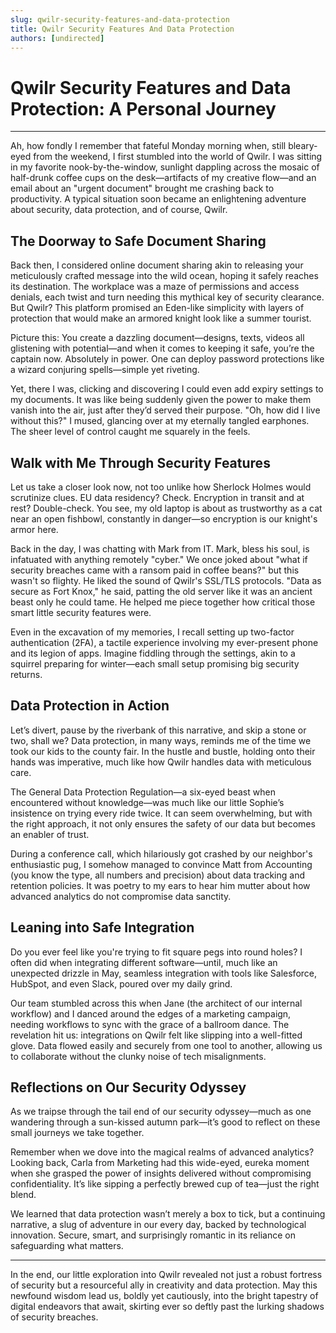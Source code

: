 ```yaml
---
slug: qwilr-security-features-and-data-protection
title: Qwilr Security Features And Data Protection
authors: [undirected]
---
```



# Qwilr Security Features and Data Protection: A Personal Journey

---

Ah, how fondly I remember that fateful Monday morning when, still bleary-eyed from the weekend, I first stumbled into the world of Qwilr. I was sitting in my favorite nook-by-the-window, sunlight dappling across the mosaic of half-drunk coffee cups on the desk—artifacts of my creative flow—and an email about an "urgent document" brought me crashing back to productivity. A typical situation soon became an enlightening adventure about security, data protection, and of course, Qwilr.

## The Doorway to Safe Document Sharing

Back then, I considered online document sharing akin to releasing your meticulously crafted message into the wild ocean, hoping it safely reaches its destination. The workplace was a maze of permissions and access denials, each twist and turn needing this mythical key of security clearance. But Qwilr? This platform promised an Eden-like simplicity with layers of protection that would make an armored knight look like a summer tourist. 

Picture this: You create a dazzling document—designs, texts, videos all glistening with potential—and when it comes to keeping it safe, you’re the captain now. Absolutely in power. One can deploy password protections like a wizard conjuring spells—simple yet riveting.

Yet, there I was, clicking and discovering I could even add expiry settings to my documents. It was like being suddenly given the power to make them vanish into the air, just after they’d served their purpose. "Oh, how did I live without this?" I mused, glancing over at my eternally tangled earphones. The sheer level of control caught me squarely in the feels.

## Walk with Me Through Security Features

Let us take a closer look now, not too unlike how Sherlock Holmes would scrutinize clues. EU data residency? Check. Encryption in transit and at rest? Double-check. You see, my old laptop is about as trustworthy as a cat near an open fishbowl, constantly in danger—so encryption is our knight's armor here.

Back in the day, I was chatting with Mark from IT. Mark, bless his soul, is infatuated with anything remotely "cyber." We once joked about "what if security breaches came with a ransom paid in coffee beans?" but this wasn't so flighty. He liked the sound of Qwilr's SSL/TLS protocols. "Data as secure as Fort Knox," he said, patting the old server like it was an ancient beast only he could tame. He helped me piece together how critical those smart little security features were.

Even in the excavation of my memories, I recall setting up two-factor authentication (2FA), a tactile experience involving my ever-present phone and its legion of apps. Imagine fiddling through the settings, akin to a squirrel preparing for winter—each small setup promising big security returns.

## Data Protection in Action

Let’s divert, pause by the riverbank of this narrative, and skip a stone or two, shall we? Data protection, in many ways, reminds me of the time we took our kids to the county fair. In the hustle and bustle, holding onto their hands was imperative, much like how Qwilr handles data with meticulous care.

The General Data Protection Regulation—a six-eyed beast when encountered without knowledge—was much like our little Sophie’s insistence on trying every ride twice. It can seem overwhelming, but with the right approach, it not only ensures the safety of our data but becomes an enabler of trust.

During a conference call, which hilariously got crashed by our neighbor's enthusiastic pug, I somehow managed to convince Matt from Accounting (you know the type, all numbers and precision) about data tracking and retention policies. It was poetry to my ears to hear him mutter about how advanced analytics do not compromise data sanctity.

## Leaning into Safe Integration

Do you ever feel like you're trying to fit square pegs into round holes? I often did when integrating different software—until, much like an unexpected drizzle in May, seamless integration with tools like Salesforce, HubSpot, and even Slack, poured over my daily grind.

Our team stumbled across this when Jane (the architect of our internal workflow) and I danced around the edges of a marketing campaign, needing workflows to sync with the grace of a ballroom dance. The revelation hit us: integrations on Qwilr felt like slipping into a well-fitted glove. Data flowed easily and securely from one tool to another, allowing us to collaborate without the clunky noise of tech misalignments.

## Reflections on Our Security Odyssey

As we traipse through the tail end of our security odyssey—much as one wandering through a sun-kissed autumn park—it’s good to reflect on these small journeys we take together. 

Remember when we dove into the magical realms of advanced analytics? Looking back, Carla from Marketing had this wide-eyed, eureka moment when she grasped the power of insights delivered without compromising confidentiality. It’s like sipping a perfectly brewed cup of tea—just the right blend.

We learned that data protection wasn’t merely a box to tick, but a continuing narrative, a slug of adventure in our every day, backed by technological innovation. Secure, smart, and surprisingly romantic in its reliance on safeguarding what matters.

---

In the end, our little exploration into Qwilr revealed not just a robust fortress of security but a resourceful ally in creativity and data protection. May this newfound wisdom lead us, boldly yet cautiously, into the bright tapestry of digital endeavors that await, skirting ever so deftly past the lurking shadows of security breaches.